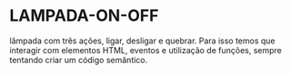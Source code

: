 # LAMPADA-ON-OFF
 lâmpada com três ações, ligar, desligar e quebrar. Para isso temos que interagir com elementos HTML, eventos e utilização de funções, sempre tentando criar um código semântico.
